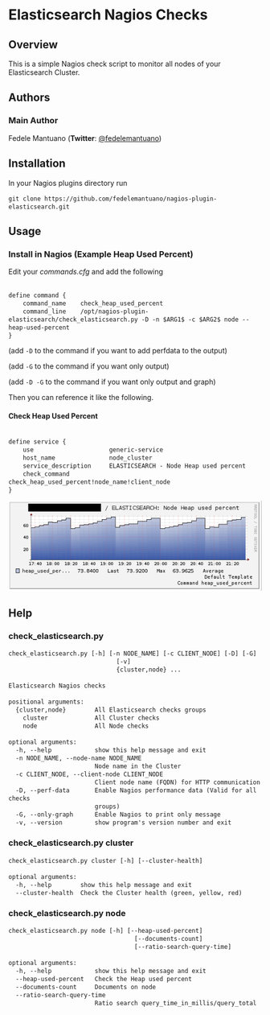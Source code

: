 # Elasticsearch Nagios Checks

## Overview

This is a simple Nagios check script to monitor all nodes of your Elasticsearch Cluster. 

## Authors

### Main Author
 Fedele Mantuano (**Twitter**: [@fedelemantuano](https://twitter.com/fedelemantuano))


## Installation

In your Nagios plugins directory run

<pre><code>git clone https://github.com/fedelemantuano/nagios-plugin-elasticsearch.git</code></pre>

## Usage

### Install in Nagios (Example Heap Used Percent)

Edit your _commands.cfg_ and add the following

<pre><code>
define command {
    command_name    check_heap_used_percent
    command_line    /opt/nagios-plugin-elasticsearch/check_elasticsearch.py -D -n $ARG1$ -c $ARG2$ node --heap-used-percent
}
</code></pre>

(add `-D` to the command if you want to add perfdata to the output)

(add `-G` to the command if you want only output)

(add `-D -G` to the command if you want only output and graph)

Then you can reference it like the following.

#### Check Heap Used Percent
<pre><code>
define service {
    use                     generic-service
    host_name               node_cluster
    service_description     ELASTICSEARCH - Node Heap used percent
    check_command           check_heap_used_percent!node_name!client_node
}
</code></pre>

![Heap used percent](https://github.com/fedelemantuano/nagios-plugin-elasticsearch/blob/develop/images/heap_used_percent.png)

## Help

### check_elasticsearch.py

```
check_elasticsearch.py [-h] [-n NODE_NAME] [-c CLIENT_NODE] [-D] [-G]
                              [-v]
                              {cluster,node} ...

Elasticsearch Nagios checks

positional arguments:
  {cluster,node}        All Elasticsearch checks groups
    cluster             All Cluster checks
    node                All Node checks

optional arguments:
  -h, --help            show this help message and exit
  -n NODE_NAME, --node-name NODE_NAME
                        Node name in the Cluster
  -c CLIENT_NODE, --client-node CLIENT_NODE
                        Client node name (FQDN) for HTTP communication
  -D, --perf-data       Enable Nagios performance data (Valid for all checks
                        groups)
  -G, --only-graph      Enable Nagios to print only message
  -v, --version         show program's version number and exit
```

### check_elasticsearch.py cluster
```
check_elasticsearch.py cluster [-h] [--cluster-health]

optional arguments:
  -h, --help        show this help message and exit
  --cluster-health  Check the Cluster health (green, yellow, red)
```

### check_elasticsearch.py node
```
check_elasticsearch.py node [-h] [--heap-used-percent]                                                     
                                   [--documents-count]
                                   [--ratio-search-query-time]

optional arguments:
  -h, --help            show this help message and exit
  --heap-used-percent   Check the Heap used percent
  --documents-count     Documents on node
  --ratio-search-query-time
                        Ratio search query_time_in_millis/query_total
```
